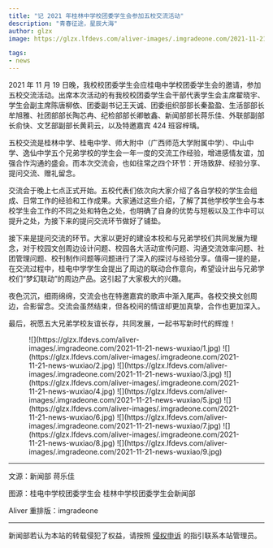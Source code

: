 ```yaml
---
title: "记 2021 年桂林中学校团委学生会参加五校交流活动"
description: "青春征途，星辰大海"
author: glzx
image: https://glzx.lfdevs.com/aliver-images/.imgradeone.com/2021-11-21-news-wuxiao/8.jpg

tags:
- news
---
```


2021 年 11 月 19 日晚，我校校团委学生会应桂电中学校团委学生会的邀请，参加五校交流活动。出席本次活动的有我校校团委学生会干部代表学生会主席翟晓宇、学生会副主席陈唐柳依、团委副书记王天诚、团委组织部部长秦盈盈、生活部部长牟旭雅、社团部部长陶芯冉、纪检部部长卿敏鑫、新闻部部长蒋乐佳、外联部副部长俞快、文艺部副部长黄莉云，以及特邀嘉宾 424 班容梓瑀。

五校交流是桂林中学、桂电中学、师大附中（广西师范大学附属中学）、中山中学、逸仙中学五个兄弟学校的学生会一年一度的交流工作经验，增进感情友谊，加强合作沟通的盛会。而本次交流会，也如往常之四个环节：开场致辞、经验分享、提问交流、赠礼留念。

交流会于晚上七点正式开始。五校代表们依次向大家介绍了各自学校的学生会组成、日常工作的经验和工作成果。大家通过这些介绍，了解了其他学校学生会与本校学生会工作的不同之处和特色之处，也明确了自身的优势与短板以及工作中可以提升之处，为接下来的提问交流环节做好了铺垫。

接下来是提问交流的环节。大家以更好的建设本校和与兄弟学校们共同发展为理念，对于校园文创周边设计问题、校园各大活动宣传问题、沟通交流效率问题、社团管理问题、校刊制作问题等问题进行了深入的探讨与经验分享。值得一提的是，在交流过程中，桂电中学学生会提出了周边的联动合作意向，希望设计出与兄弟学校们“梦幻联动”的周边产品。这引起了大家极大的兴趣。

夜色沉沉，细雨绵绵，交流会也在特邀嘉宾的歌声中渐入尾声。各校交换文创周边，合影留念。交流会虽然结束，但各校间的情谊却更加真挚，合作也更加深入。

最后，祝愿五大兄弟学校友谊长存，共同发展，一起书写新时代的辉煌！

<figure class="third" markdown="1">
![](https://glzx.lfdevs.com/aliver-images/.imgradeone.com/2021-11-21-news-wuxiao/1.jpg)
![](https://glzx.lfdevs.com/aliver-images/.imgradeone.com/2021-11-21-news-wuxiao/2.jpg)
![](https://glzx.lfdevs.com/aliver-images/.imgradeone.com/2021-11-21-news-wuxiao/3.jpg)
![](https://glzx.lfdevs.com/aliver-images/.imgradeone.com/2021-11-21-news-wuxiao/4.jpg)
![](https://glzx.lfdevs.com/aliver-images/.imgradeone.com/2021-11-21-news-wuxiao/5.jpg)
![](https://glzx.lfdevs.com/aliver-images/.imgradeone.com/2021-11-21-news-wuxiao/6.jpg)
![](https://glzx.lfdevs.com/aliver-images/.imgradeone.com/2021-11-21-news-wuxiao/7.jpg)
![](https://glzx.lfdevs.com/aliver-images/.imgradeone.com/2021-11-21-news-wuxiao/8.jpg)
![](https://glzx.lfdevs.com/aliver-images/.imgradeone.com/2021-11-21-news-wuxiao/9.jpg)
</figure>

---

文源：新闻部 蒋乐佳

图源：桂电中学校团委学生会 桂林中学校团委学生会新闻部

Aliver 重排版：imgradeone

---

新闻部若认为本站的转载侵犯了权益，请按照 [侵权申诉](https://glzx.xyz/helloworld/#侵权申诉) 的指引联系本站管理员。
